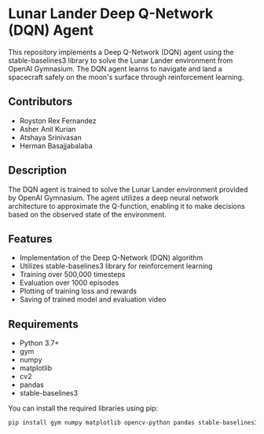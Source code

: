 # Lunar Lander Deep Q-Network (DQN) Agent

This repository implements a Deep Q-Network (DQN) agent using the stable-baselines3 library to solve the Lunar Lander environment from OpenAI Gymnasium. The DQN agent learns to navigate and land a spacecraft safely on the moon's surface through reinforcement learning.

## Contributors

- Royston Rex Fernandez 
- Asher Anil Kurian
- Atshaya Srinivasan 
- Herman Basajjabalaba

## Description

The DQN agent is trained to solve the Lunar Lander environment provided by OpenAI Gymnasium. The agent utilizes a deep neural network architecture to approximate the Q-function, enabling it to make decisions based on the observed state of the environment.

## Features

- Implementation of the Deep Q-Network (DQN) algorithm
- Utilizes stable-baselines3 library for reinforcement learning
- Training over 500,000 timesteps
- Evaluation over 1000 episodes
- Plotting of training loss and rewards
- Saving of trained model and evaluation video

## Requirements

- Python 3.7+
- gym
- numpy
- matplotlib
- cv2
- pandas
- stable-baselines3

You can install the required libraries using pip:

```bash
pip install gym numpy matplotlib opencv-python pandas stable-baselines3
